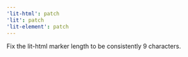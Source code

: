 ```yaml
---
'lit-html': patch
'lit': patch
'lit-element': patch
---
```


Fix the lit-html marker length to be consistently 9 characters.
